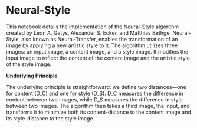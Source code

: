 # Neural-Style

This notebook details the implementation of the Neural-Style algorithm created by Leon A. Gatys, Alexander S. Ecker, and Matthias Bethge. Neural-Style, also known as Neural-Transfer, enables the transformation of an image by applying a new artistic style to it. The algorithm utilizes three images: an input image, a content image, and a style image. It modifies the input image to reflect the content of the content image and the artistic style of the style image.

**Underlying Principle**

The underlying principle is straightforward: we define two distances—one for content (D_C) and one for style (D_S). D_C measures the difference in content between two images, while D_S measures the difference in style between two images. The algorithm then takes a third image, the input, and transforms it to minimize both its content-distance to the content image and its style-distance to the style image.
